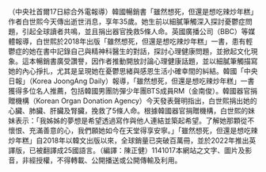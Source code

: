 （中央社首爾17日綜合外電報導）韓國暢銷書「雖然想死，但還是想吃辣炒年糕」作者白世熙今天傳出逝世消息，享年35歲。她生前以細膩筆觸深入探討憂鬱症問題，引起全球讀者共鳴，並且捐出器官挽救5條人命。英國廣播公司（BBC）等媒體報導，白世熙於2018年出版「雖然想死，但還是想吃辣炒年糕」一書，患有輕鬱症的她在書中記錄自己與精神科醫生的對話，探討心理健康問題，並掀起文化現象。這本暢銷書廣受讚譽，因作者推動開放討論心理健康話題，並以細膩筆觸描寫她的內心掙扎，尤其是呈現她在憂鬱思緒與感恩生活小確幸間的糾結。韓國「中央日報」（Korea JoongAng Daily）報導，「雖然想死，但還是想吃辣炒年糕」一書獲得多位名人推薦，包括韓國男團防彈少年團BTS成員RM（金南俊）。韓國器官捐贈機構（Korean Organ Donation Agency）今天發表聲明指出，白世熙捐出她的心臟、肺臟、肝臟及腎臟，挽救了5條人命。根據韓國器官捐贈機構，白世熙的妹妹表示：「我姊姊的夢想是希望透過寫作與他人連結並築起希望。了解她那顆從不懷恨、充滿善意的心，我們願她如今在天堂得享安寧。」「雖然想死，但還是想吃辣炒年糕」自2018年以韓文出版以來，全球銷量已突破百萬冊，並於2022年推出英譯版，已被翻譯成25國語言。（編譯：陳正健）1141017本網站之文字、圖片及影音，非經授權，不得轉載、公開播送或公開傳輸及利用。